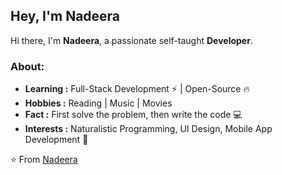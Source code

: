 ## Hey, I'm Nadeera

Hi there, I'm **Nadeera**, a passionate self-taught **Developer**.


### About: 

-  **Learning :** Full-Stack Development :zap: | Open-Source :fire:    
-  **Hobbies :** Reading | Music | Movies  
-  **Fact :** First solve the problem, then write the code :computer:
-  **Interests :** Naturalistic Programming, UI Design, Mobile App Development :pushpin:

⭐️ From [Nadeera](https://github.com/Nadeera3784)
